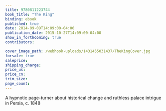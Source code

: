 ```yaml
---
title: 9780811223744
book_title: "The King"
binding: ebook
published: true
date: 2014-09-09T14:09:00-04:00
publication_date: 2015-10-27T14:09:00-04:00
show_in_forthcoming: true
contributors:

cover_image_path: /webhook-uploads/1431455031437/TheKingCover.jpg
forsale: true
saleprice:
shipping_charge:
price_us:
price_cn:
trim_size:
page_count:
---
```

A hypnotic page-turner about historical change and ruthless palace intrigue in Persia, c. 1848

